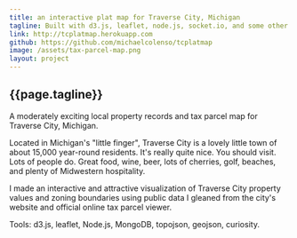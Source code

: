 ```yaml
---
title: an interactive plat map for Traverse City, Michigan
tagline: Built with d3.js, leaflet, node.js, socket.io, and some other fancy stuff
link: http://tcplatmap.herokuapp.com
github: https://github.com/michaelcolenso/tcplatmap
image: /assets/tax-parcel-map.png
layout: project
---
```

## {{page.tagline}}

A moderately exciting local property records and tax parcel map for Traverse City, Michigan.

Located in Michigan's "little finger", Traverse City is a lovely little town of about 15,000 year-round residents. It's really quite nice. You should visit. Lots of people do. Great food, wine, beer, lots of cherries, golf, beaches, and plenty of Midwestern hospitality.

I made an interactive and attractive visualization of Traverse City property values and zoning boundaries using public data I gleaned from the city's website and official online tax parcel viewer.

Tools: d3.js, leaflet, Node.js, MongoDB, topojson, geojson, curiosity.
